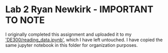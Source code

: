 # Lab 2 Ryan Newkirk - IMPORTANT TO NOTE

I originally completed this assignment and uploaded it to my ['DE300/reading_data.ipynb'](https://github.com/X-Ry/DE300/blob/main/reading_data.ipynb), which I have left untouched. I have copied the same jupyter notebook in this folder for organization purposes.
